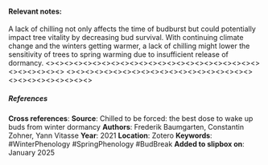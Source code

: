 #### **Relevant notes**:
A lack of chilling not only affects the time of budburst but could potentially impact tree vitality by decreasing bud survival. With continuing climate change and the winters getting warmer, a lack of chilling might lower the sensitivity of trees to spring warming due to insufficient release of dormancy.
<><><><><><><><><><><><><><><><><><><><><><><><><><><><><>
<><><><><><><><><><><><><><><><><><><><><><><><><><><><><>
##### References
**Cross references**: 
**Source**: Chilled to be forced: the best dose to wake up buds from winter dormancy
**Authors**: Frederik Baumgarten, Constantin Zohner, Yann Vitasse
**Year**: 2021
**Location**: Zotero
**Keywords**: #WinterPhenology #SpringPhenology #BudBreak 
**Added to slipbox on**: January 2025
